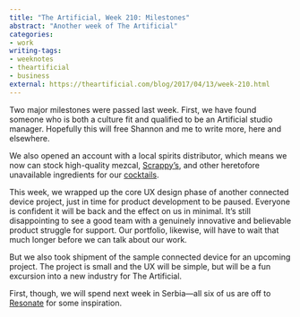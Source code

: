 ```yaml
---
title: "The Artificial, Week 210: Milestones"
abstract: "Another week of The Artificial"
categories:
- work
writing-tags:
- weeknotes
- theartificial
- business
external: https://theartificial.com/blog/2017/04/13/week-210.html
---
```


Two major milestones were passed last week. First, we have found someone who is both a culture fit and qualified to be an Artificial studio manager. Hopefully this will free Shannon and me to write more, here and elsewhere.

We also opened an account with a local spirits distributor, which means we now can stock high-quality mezcal, [Scrappy’s](http://scrappysbitters.com/), and other heretofore unavailable ingredients for our [cocktails](https://theartificial.com/cocktails/).

This week, we wrapped up the core UX design phase of another connected device project, just in time for product development to be paused. Everyone is confident it will be back and the effect on us in minimal. It’s still disappointing to see a good team with a genuinely innovative and believable product struggle for support. Our portfolio, likewise, will have to wait that much longer before we can talk about our work.

But we also took shipment of the sample connected device for an upcoming project. The project is small and the UX will be simple, but will be a fun excursion into a new industry for The Artificial.

First, though, we will spend next week in Serbia—all six of us are off to [Resonate](http://resonate.io/2017/) for some inspiration.
